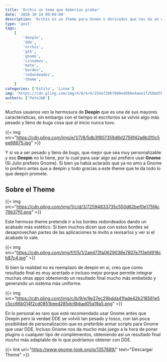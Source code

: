 ```yaml
---
title: 'Orchis un tema que deberías probar'
date: '2020-10-14 09:00:00'
description: 'Orchis es un theme para Gnome o derivados que nos da un estilo muy similar a DDE'
type: 'post'
tags:
    [
        'deepin',
        'dde',
        'orchis',
        'gtk',
        'gnome',
        'cinnamon',
        'mate',
        'bordes',
        'redondeados',
        'theme',
    ]
categories: ['Estilo', 'Linux']
img: 'https://cdn.pling.com/img/4/0/4/4/154af2067900edd86e4aee1f25bbdf603dcc.png'
authors: ['PatoJAD']
---
```


Muchos usuarios ven la hermosura de **Deepin** que es una de sus mayores características, sin embargo con el tiempo el escritorios se volvió algo más pesado y lleno de bugs cosa que al inicio nunca tuvo.

{{< img src="https://cdn.pling.com/img/e/1/7/8/5db3f807359d6d2756f42a8b2f0c5ee68675.jpg" >}}

Y si va a ser pesado y lleno de bugs, que mejor que sea muy personalizable y eso **Deepin** no lo tiene, por lo cual para usar algo asi prefiero usar **Gnome** (Si Julio prefiero Gnome). Si bien ya había aclarado que ya no amo a Gnome lo prefiero antes que a deepin y todo gracias a este theme que te da todo lo que deepin promete.

## Sobre el Theme

{{< img src="https://cdn.pling.com/img/1/c/d/3/72594833735c550d62bef0e175f4c76b37f0.png" >}}

Este hermoso theme pretende ir a los bordes redondeados dando un acabado más estético. Si bien muchos dicen que con estos bordes se desaprovechan partes de las aplicaciones te invito a revisarlos y ver si el acabado lo vale.

{{< img src="https://cdn.pling.com/img/f/f/5/1/2aed73fa0629038e7807e7f3efd918cb87c4.jpg" >}}

Si bien la realidad no es reemplazo de deepin en si, creo que como resultado final es muy acertado e incluso mejor porque permite integrar muchas otras apps obteniendo un resultado final mucho más embebido y generando un sistema más uniforme.

{{< img src="https://cdn.pling.com/img/c/b/9/e/9e27ec29bdda41fade42b218561e5c5cc66b014f2cd0851beed285dc6bbad05a19a5.png" >}}

En lo personal es raro que esté recomendado usar Gnome antes que Deepin pero la verdad DDE se volvió tan pesado y tosco, con tan poca posibilidad de personalización que es preferible armar scripts para Gnome que usar DDE. Incluso Gnome nos da mucho más juego a la hora de poner plugins o cualquier tipo de complementos, obteniendo así un resultado final mucho más adaptable de lo que podríamos obtener con DDE.

{{< link url="https://www.gnome-look.org/p/1357889/" text="Descargar Theme" >}}
